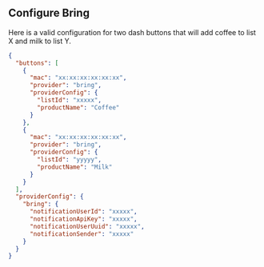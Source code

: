 ## Configure Bring

Here is a valid configuration for two dash buttons that will add coffee to list X and milk to list Y.

```json
{
  "buttons": [
    {
      "mac": "xx:xx:xx:xx:xx:xx",
      "provider": "bring",
      "providerConfig": {
        "listId": "xxxxx",
        "productName": "Coffee"
      }
    },
    {
      "mac": "xx:xx:xx:xx:xx:xx",
      "provider": "bring",
      "providerConfig": {
        "listId": "yyyyy",
        "productName": "Milk"
      }
    }
  ],
  "providerConfig": {
    "bring": {
      "notificationUserId": "xxxxx",
      "notificationApiKey": "xxxxx",
      "notificationUserUuid": "xxxxx",
      "notificationSender": "xxxxx"
    }
  }
}

```
